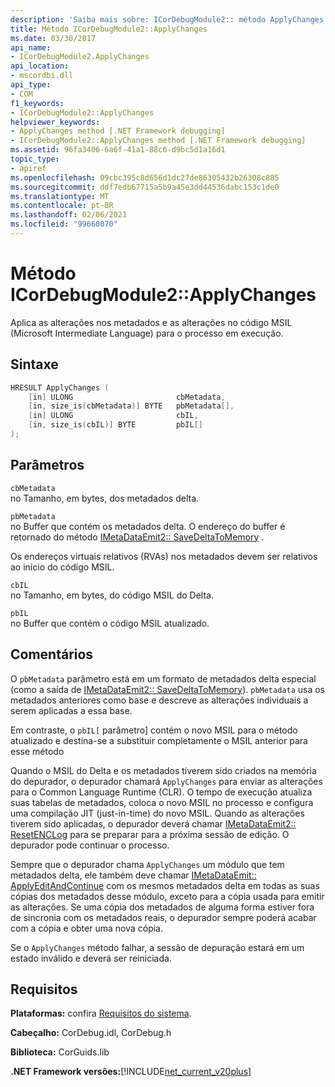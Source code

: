 ```yaml
---
description: 'Saiba mais sobre: ICorDebugModule2:: método ApplyChanges'
title: Método ICorDebugModule2::ApplyChanges
ms.date: 03/30/2017
api_name:
- ICorDebugModule2.ApplyChanges
api_location:
- mscordbi.dll
api_type:
- COM
f1_keywords:
- ICorDebugModule2::ApplyChanges
helpviewer_keywords:
- ApplyChanges method [.NET Framework debugging]
- ICorDebugModule2::ApplyChanges method [.NET Framework debugging]
ms.assetid: 96fa3406-6a6f-41a1-88c6-d9bc5d1a16d1
topic_type:
- apiref
ms.openlocfilehash: 09cbc395c8d656d1dc27de86305432b26308c885
ms.sourcegitcommit: ddf7edb67715a5b9a45e3dd44536dabc153c1de0
ms.translationtype: MT
ms.contentlocale: pt-BR
ms.lasthandoff: 02/06/2021
ms.locfileid: "99660070"
---
```

# <a name="icordebugmodule2applychanges-method"></a>Método ICorDebugModule2::ApplyChanges

Aplica as alterações nos metadados e as alterações no código MSIL (Microsoft Intermediate Language) para o processo em execução.  
  
## <a name="syntax"></a>Sintaxe  
  
```cpp  
HRESULT ApplyChanges (  
    [in] ULONG                       cbMetadata,  
    [in, size_is(cbMetadata)] BYTE   pbMetadata[],  
    [in] ULONG                       cbIL,  
    [in, size_is(cbIL)] BYTE         pbIL[]  
);  
```  
  
## <a name="parameters"></a>Parâmetros  

 `cbMetadata`  
 no Tamanho, em bytes, dos metadados delta.  
  
 `pbMetadata`  
 no Buffer que contém os metadados delta. O endereço do buffer é retornado do método [IMetaDataEmit2:: SaveDeltaToMemory](../metadata/imetadataemit2-savedeltatomemory-method.md) .  
  
 Os endereços virtuais relativos (RVAs) nos metadados devem ser relativos ao início do código MSIL.  
  
 `cbIL`  
 no Tamanho, em bytes, do código MSIL do Delta.  
  
 `pbIL`  
 no Buffer que contém o código MSIL atualizado.  
  
## <a name="remarks"></a>Comentários  

 O `pbMetadata` parâmetro está em um formato de metadados delta especial (como a saída de [IMetaDataEmit2:: SaveDeltaToMemory](../metadata/imetadataemit2-savedeltatomemory-method.md)). `pbMetadata` usa os metadados anteriores como base e descreve as alterações individuais a serem aplicadas a essa base.  
  
 Em contraste, o `pbIL[` parâmetro] contém o novo MSIL para o método atualizado e destina-se a substituir completamente o MSIL anterior para esse método  
  
 Quando o MSIL do Delta e os metadados tiverem sido criados na memória do depurador, o depurador chamará `ApplyChanges` para enviar as alterações para o Common Language Runtime (CLR). O tempo de execução atualiza suas tabelas de metadados, coloca o novo MSIL no processo e configura uma compilação JIT (just-in-time) do novo MSIL. Quando as alterações tiverem sido aplicadas, o depurador deverá chamar [IMetaDataEmit2:: ResetENCLog](../metadata/imetadataemit2-resetenclog-method.md) para se preparar para a próxima sessão de edição. O depurador pode continuar o processo.  
  
 Sempre que o depurador chama `ApplyChanges` um módulo que tem metadados delta, ele também deve chamar [IMetaDataEmit:: ApplyEditAndContinue](../metadata/imetadataemit-applyeditandcontinue-method.md) com os mesmos metadados delta em todas as suas cópias dos metadados desse módulo, exceto para a cópia usada para emitir as alterações. Se uma cópia dos metadados de alguma forma estiver fora de sincronia com os metadados reais, o depurador sempre poderá acabar com a cópia e obter uma nova cópia.  
  
 Se o `ApplyChanges` método falhar, a sessão de depuração estará em um estado inválido e deverá ser reiniciada.  
  
## <a name="requirements"></a>Requisitos  

 **Plataformas:** confira [Requisitos do sistema](../../get-started/system-requirements.md).  
  
 **Cabeçalho:** CorDebug.idl, CorDebug.h  
  
 **Biblioteca:** CorGuids.lib  
  
 **.NET Framework versões:**[!INCLUDE[net_current_v20plus](../../../../includes/net-current-v20plus-md.md)]
